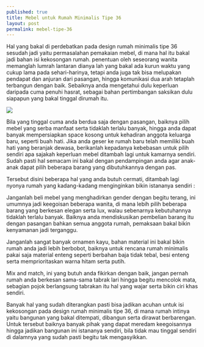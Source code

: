 ```yaml
---
published: true
title: Mebel untuk Rumah Minimalis Tipe 36
layout: post
permalink: mebel-tipe-36
---
```

Hal yang bakal di perdebatkan pada design rumah minimalis tipe 36 sesudah jadi yaitu permasalahan pemakaian mebel, di mana hal itu bakal jadi bahan isi kekosongan rumah. penentuan oleh seseorang wanita memanglah lumrah lantaran dianya lah yang bakal ada kurun waktu yang cukup lama pada sehari-harinya, tetapi anda juga tak bisa melupakan pendapat dan anjuran dari pasangan, hingga komunikasi dua arah tetaplah terbangun dengan baik. Sebaiknya anda mengetahui dulu keperluan daripada cuma penuhi hasrat, sebagai bahan pertimbangan saksikan dulu siapapun yang bakal tinggal dirumah itu.

<img src="https://1.bp.blogspot.com/-P5TXazYoqEs/VM-ObUxmzQI/AAAAAAAAD18/Ey_nmYYjQ2c/s1600/kitchen%2BRumah%2BMinimalis%2BType%2B36.jpg">

Bila yang tinggal cuma anda berdua saja dengan pasangan, baiknya pilih mebel yang serba manfaat serta tidaklah terlalu banyak, hingga anda dapat banyak mempersiapkan space kosong untuk kehadiran anggota keluarga baru, seperti buah hati. Jika anda geser ke rumah baru telah memiliki buah hati yang beranjak dewasa, berikanlah kepadanya kebebasan untuk pilih sendiri apa sajakah keperluan mebel ditambah lagi untuk kamarnya sendiri. Sudah pasti hal semacam ini bakal dengan pendampingan anda agar anak-anak dapat pilih beberapa barang yang dibutuhkannya dengan pas.

Tersebut disini beberapa hal yang anda butuh cermati, ditambah lagi nyonya rumah yang kadang-kadang menginginkan bikin istananya sendiri :

Janganlah beli mebel yang menghadirkan gender dengan begitu terang, ini umumnya jadi keegoisan beberapa wanita, di mana lebih pilih beberapa barang yang berkesan elegan serta lux, walau sebenarnya kebutuhannya tidaklah terlalu banyak. Baiknya anda mendiskusikan pembelian barang itu dengan pasangan bahkan semua anggota rumah, pemaksaan bakal bikin kenyamanan jadi terganggu.

Janganlah sangat banyak ornamen kayu, bahan material ini bakal bikin rumah anda jadi lebih berbobot, baiknya untuk rencana rumah minimalis pakai saja material enteng seperti berbahan baja tidak tebal, besi enteng serta memprioritaskan warna hitam serta putih.

Mix and match, ini yang butuh anda fikirkan dengan baik, jangan pernah rumah anda berkesan sama-sama tabrak lari hingga begitu mencolok mata, sebagian pojok berlangsung tabrakan itu hal yang wajar serta bikin ciri khas sendiri.

Banyak hal yang sudah diterangkan pasti bisa jadikan acuhan untuk isi kekosongan pada design rumah minimalis tipe 36, di mana rumah intinya yaitu bangunan yang bakal ditempati, dibangun serta dirawat berbarengan. Untuk tersebut baiknya banyak pihak yang dapat meredam keegoisannya hingga jadikan bangunan ini istananya sendiri, bila tidak mau tinggal sendiri di dalamnya yang sudah pasti begitu tak mengasyikkan.